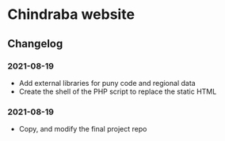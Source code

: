 # Chindraba website

## Changelog

### 2021-08-19

-  Add external libraries for puny code and regional data
-  Create the shell of the PHP script to replace the static HTML

### 2021-08-19

-  Copy, and modify the final project repo

<!--- vim: set syntax=markdown ts=4 sw=4 sts=4 et sr: -->
